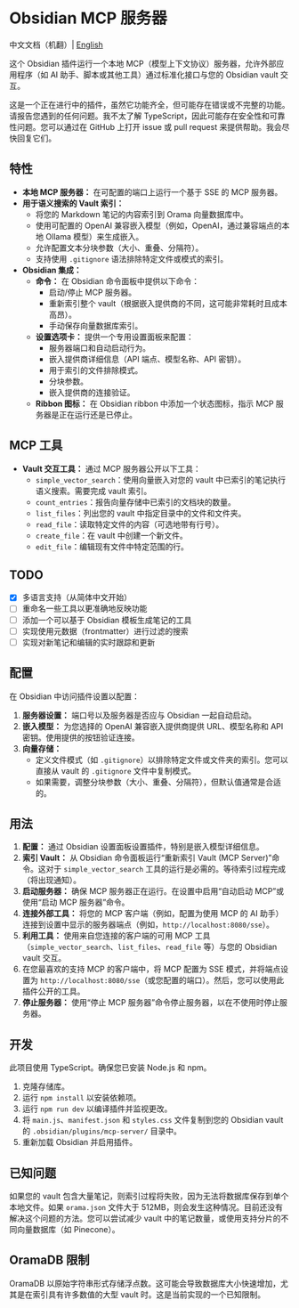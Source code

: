 # Obsidian MCP 服务器

中文文档（机翻）| [English](README.md)

这个 Obsidian 插件运行一个本地 MCP（模型上下文协议）服务器，允许外部应用程序（如 AI 助手、脚本或其他工具）通过标准化接口与您的 Obsidian vault 交互。

这是一个正在进行中的插件，虽然它功能齐全，但可能存在错误或不完整的功能。请报告您遇到的任何问题。我不太了解 TypeScript，因此可能存在安全性和可靠性问题。您可以通过在 GitHub 上打开 issue 或 pull request 来提供帮助。我会尽快回复它们。

## 特性

- **本地 MCP 服务器：** 在可配置的端口上运行一个基于 SSE 的 MCP 服务器。
- **用于语义搜索的 Vault 索引：**
  - 将您的 Markdown 笔记的内容索引到 Orama 向量数据库中。
  - 使用可配置的 OpenAI 兼容嵌入模型（例如，OpenAI，通过兼容端点的本地 Ollama 模型）来生成嵌入。
  - 允许配置文本分块参数（大小、重叠、分隔符）。
  - 支持使用 `.gitignore` 语法排除特定文件或模式的索引。
- **Obsidian 集成：**
  - **命令：** 在 Obsidian 命令面板中提供以下命令：
    - 启动/停止 MCP 服务器。
    - 重新索引整个 vault（根据嵌入提供商的不同，这可能非常耗时且成本高昂）。
    - 手动保存向量数据库索引。
  - **设置选项卡：** 提供一个专用设置面板来配置：
    - 服务器端口和自动启动行为。
    - 嵌入提供商详细信息（API 端点、模型名称、API 密钥）。
    - 用于索引的文件排除模式。
    - 分块参数。
    - 嵌入提供商的连接验证。
  - **Ribbon 图标：** 在 Obsidian ribbon 中添加一个状态图标，指示 MCP 服务器是正在运行还是已停止。

## MCP 工具

- **Vault 交互工具：** 通过 MCP 服务器公开以下工具：
  - `simple_vector_search`：使用向量嵌入对您的 vault 中已索引的笔记执行语义搜索。需要完成 vault 索引。
  - `count_entries`：报告向量存储中已索引的文档块的数量。
  - `list_files`：列出您的 vault 中指定目录中的文件和文件夹。
  - `read_file`：读取特定文件的内容（可选地带有行号）。
  - `create_file`：在 vault 中创建一个新文件。
  - `edit_file`：编辑现有文件中特定范围的行。

## TODO

- [x] 多语言支持（从简体中文开始）
- [ ] 重命名一些工具以更准确地反映功能
- [ ] 添加一个可以基于 Obsidian 模板生成笔记的工具
- [ ] 实现使用元数据（frontmatter）进行过滤的搜索
- [ ] 实现对新笔记和编辑的实时跟踪和更新

## 配置

在 Obsidian 中访问插件设置以配置：

1. **服务器设置：** 端口号以及服务器是否应与 Obsidian 一起自动启动。
2. **嵌入模型：** 为您选择的 OpenAI 兼容嵌入提供商提供 URL、模型名称和 API 密钥。使用提供的按钮验证连接。
3. **向量存储：**
    - 定义文件模式（如 `.gitignore`）以排除特定文件或文件夹的索引。您可以直接从 vault 的 `.gitignore` 文件中复制模式。
    - 如果需要，调整分块参数（大小、重叠、分隔符），但默认值通常是合适的。

## 用法

1. **配置：** 通过 Obsidian 设置面板设置插件，特别是嵌入模型详细信息。
2. **索引 Vault：** 从 Obsidian 命令面板运行“重新索引 Vault (MCP Server)”命令。这对于 `simple_vector_search` 工具的运行是必需的。等待索引过程完成（将出现通知）。
3. **启动服务器：** 确保 MCP 服务器正在运行。在设置中启用“自动启动 MCP”或使用“启动 MCP 服务器”命令。
4. **连接外部工具：** 将您的 MCP 客户端（例如，配置为使用 MCP 的 AI 助手）连接到设置中显示的服务器端点（例如，`http://localhost:8080/sse`）。
5. **利用工具：** 使用来自您连接的客户端的可用 MCP 工具（`simple_vector_search`、`list_files`、`read_file` 等）与您的 Obsidian vault 交互。
6. 在您最喜欢的支持 MCP 的客户端中，将 MCP 配置为 SSE 模式，并将端点设置为 `http://localhost:8080/sse`（或您配置的端口）。然后，您可以使用此插件公开的工具。
7. **停止服务器：** 使用“停止 MCP 服务器”命令停止服务器，以在不使用时停止服务器。

## 开发

此项目使用 TypeScript。确保您已安装 Node.js 和 npm。

1. 克隆存储库。
2. 运行 `npm install` 以安装依赖项。
3. 运行 `npm run dev` 以编译插件并监视更改。
4. 将 `main.js`、`manifest.json` 和 `styles.css` 文件复制到您的 Obsidian vault 的 `.obsidian/plugins/mcp-server/` 目录中。
5. 重新加载 Obsidian 并启用插件。

## 已知问题

如果您的 vault 包含大量笔记，则索引过程将失败，因为无法将数据库保存到单个本地文件。如果 `orama.json` 文件大于 512MB，则会发生这种情况。目前还没有解决这个问题的方法。您可以尝试减少 vault 中的笔记数量，或使用支持分片的不同向量数据库（如 Pinecone）。

## OramaDB 限制

OramaDB 以原始字符串形式存储浮点数。这可能会导致数据库大小快速增加，尤其是在索引具有许多数值的大型 vault 时。这是当前实现的一个已知限制。
